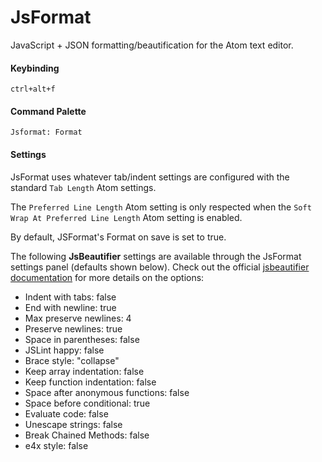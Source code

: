 # JsFormat

JavaScript + JSON formatting/beautification for the Atom text editor.

#### Keybinding
`ctrl+alt+f`

#### Command Palette
`Jsformat: Format`

#### Settings
JsFormat uses whatever tab/indent settings are configured with the standard ```Tab Length``` Atom settings.  

The ```Preferred Line Length``` Atom setting is only respected when the ```Soft Wrap At Preferred Line Length``` Atom setting is enabled.  

By default, JSFormat's Format on save is set to true.

The following **JsBeautifier** settings are available through the JsFormat settings panel (defaults shown below). Check out the official [jsbeautifier documentation](https://github.com/einars/js-beautify#options) for more details on the options:

* Indent with tabs: false
* End with newline: true
* Max preserve newlines: 4
* Preserve newlines: true
* Space in parentheses: false
* JSLint happy: false
* Brace style: "collapse"
* Keep array indentation: false
* Keep function indentation: false
* Space after anonymous functions: false
* Space before conditional: true
* Evaluate code: false
* Unescape strings: false
* Break Chained Methods: false
* e4x style: false
